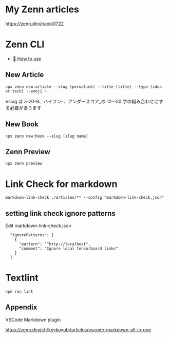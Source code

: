 # My Zenn articles

https://zenn.dev/naoki0722

# Zenn CLI

- [📘 How to use](https://zenn.dev/zenn/articles/zenn-cli-guide)

## New Article

```
npx zenn new:article --slug [permalink] --title [title] --type [idea or tech] --emoji ✨
```

※slug は a-z0-9、ハイフン-、アンダースコア\_の 12〜50 字の組み合わせにする必要があります

## New Book

```
npx zenn new:book --slug [slug name]
```

## Zenn Preview

```
npx zenn preview
```

# Link Check for markdown

```
markdown-link-check ./articles/** --config "markdown-link-check.json"
```

## setting link check ignore patterns

Edit markdown-link-check.json

```
  "ignorePatterns": [
    {
      "pattern": "^http://localhost",
      "comment": "Ignore local tensorboard links"
    }
  ]
```

# Textlint

```
npm run lint
```


## Appendix

VSCode Markdown plugin

https://zenn.dev/ctrlkeykoyubi/articles/vscode-markdown-all-in-one

